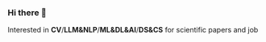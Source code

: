 ### Hi there 👋

Interested in **CV**/**LLM&NLP**/**ML&DL&AI**/**DS&CS** for scientific papers and job
